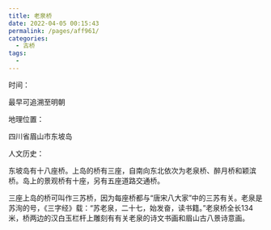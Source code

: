 ```yaml
---
title: 老泉桥
date: 2022-04-05 00:15:43
permalink: /pages/aff961/
categories:
  - 古桥
tags:
  - 
---
```

时间：

最早可追溯至明朝

地理位置：

四川省眉山市东坡岛

人文历史：

东坡岛有十八座桥。上岛的桥有三座，自南向东北依次为老泉桥、醉月桥和颖滨桥。岛上的景观桥有十座，另有五座道路交通桥。

三座上岛的桥可叫作三苏桥，因为每座桥都与“唐宋八大家”中的三苏有关。老泉是苏洵的号，《三字经》载：“苏老泉，二十七，始发奋，读书籍。”老泉桥全长134米，桥两边的汉白玉栏杆上雕刻有有关老泉的诗文书画和眉山古八景诗意画。
